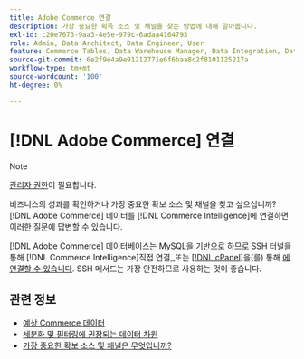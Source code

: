 ```yaml
---
title: Adobe Commerce 연결
description: 가장 중요한 획득 소스 및 채널을 찾는 방법에 대해 알아봅니다.
exl-id: c20e7673-9aa3-4e5e-979c-6adaa4164793
role: Admin, Data Architect, Data Engineer, User
feature: Commerce Tables, Data Warehouse Manager, Data Integration, Data Import/Export
source-git-commit: 6e2f9e4a9e91212771e6f6baa8c2f8101125217a
workflow-type: tm+mt
source-wordcount: '100'
ht-degree: 0%

---
```


# [!DNL Adobe Commerce] 연결

>[!NOTE]
>
>[관리자 권한](../../../administrator/user-management/user-management.md)이 필요합니다.

비즈니스의 성과를 확인하거나 가장 중요한 확보 소스 및 채널을 찾고 싶으십니까? [!DNL Adobe Commerce] 데이터를 [!DNL Commerce Intelligence]에 연결하면 이러한 질문에 답변할 수 있습니다.

[!DNL Adobe Commerce] 데이터베이스는 MySQL을 기반으로 하므로 SSH 터널을 통해 [!DNL Commerce Intelligence]직접 연결[, ](../integrations/mysql-via-a-direct-connection.md) 또는 [[!DNL cPanel]](../integrations/mysql-via-cpanel.md)을(를) 통해 [에 연결할 수 있습니다](../integrations/mysql-via-ssh-tunnel.md). SSH 메서드는 가장 안전하므로 사용하는 것이 좋습니다.

## 관련 정보

* [예상 Commerce 데이터](../integrations/magento-data.md)
* [세분화 및 필터링에 권장되는 데이터 차원](../../../best-practices/segment-filter.md)
* [가장 중요한 확보 소스 및 채널은 무엇입니까?](../../analysis/most-value-source-channel.md)
